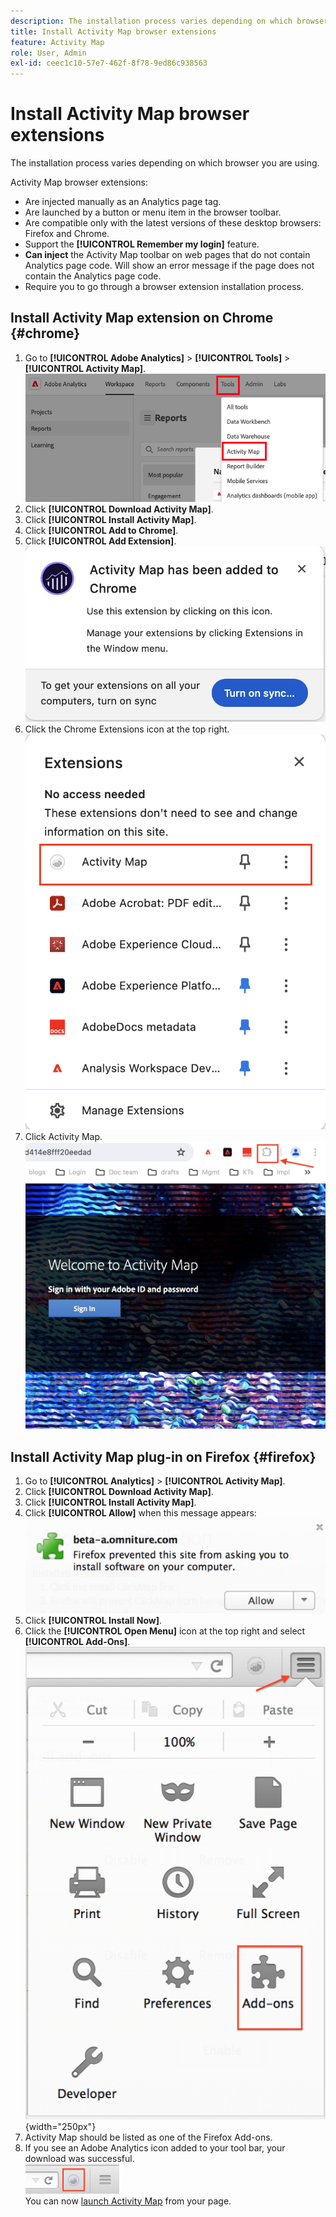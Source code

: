 ```yaml
---
description: The installation process varies depending on which browser you are using.
title: Install Activity Map browser extensions
feature: Activity Map
role: User, Admin
exl-id: ceec1c10-57e7-462f-8f78-9ed86c938563
---
```

# Install Activity Map browser extensions

The installation process varies depending on which browser you are using.

Activity Map browser extensions:

* Are injected manually as an Analytics page tag.
* Are launched by a button or menu item in the browser toolbar.
* Are compatible only with the latest versions of these desktop browsers: Firefox and Chrome.
* Support the **[!UICONTROL Remember my login]** feature.
* **Can inject** the Activity Map toolbar on web pages that do not contain Analytics page code. Will show an error message if the page does not contain the Analytics page code.
* Require you to go through a browser extension installation process.

## Install Activity Map extension on Chrome {#chrome}

1. Go to **[!UICONTROL Adobe Analytics]** > **[!UICONTROL Tools]** > **[!UICONTROL Activity Map]**.  ![](assets/install_am.png)
1. Click **[!UICONTROL Download Activity Map]**.
1. Click **[!UICONTROL Install Activity Map]**.
1. Click **[!UICONTROL Add to Chrome]**. 
1. Click **[!UICONTROL Add Extension]**.
   ![Add Chrome extension](assets/chrome1.png)
1. Click the Chrome Extensions icon at the top right.
   ![Activity Map extension](assets/chrome2.png)
1. Click Activity Map.
   ![Launch Activity Map](assets/chrome3.png)

## Install Activity Map plug-in on Firefox {#firefox}

1. Go to **[!UICONTROL Analytics]** > **[!UICONTROL Activity Map]**.
1. Click **[!UICONTROL Download Activity Map]**.
1. Click **[!UICONTROL Install Activity Map]**.
1. Click **[!UICONTROL Allow]** when this message appears: ![](assets/firefox_install2.png)
1. Click **[!UICONTROL Install Now]**.
1. Click the **[!UICONTROL Open Menu]** icon at the top right and select **[!UICONTROL Add-Ons]**. ![](assets/firefox_install3.png){width="250px"}
1. Activity Map should be listed as one of the Firefox Add-ons.
1. If you see an Adobe Analytics icon added to your tool bar, your download was successful. <br/><img src="./assets/an_icon.png" width="150px"/><br/>You can now [launch Activity Map](/help/analyze/activity-map/activitymap-getting-started/activitymap-launch.md) from your page.

